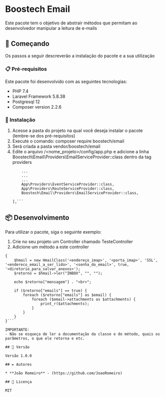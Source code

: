 # Boostech Email

Este pacote tem o objetivo de abstrair métodos que permitam ao desenvolvedor manipular a leitura de e-mails

## 🚀 Começando

Os passos a seguir descreverão a instalação do pacote e a sua utilização

### 📋 Pré-requisitos

Este pacote foi desenvolvido com as seguintes tecnologias:
- PHP 7.4
- Laravel Framework 5.8.38
- Postgresql 12
- Composer version 2.2.6

### 🔧 Instalação

1) Acesse a pasta do projeto na qual você deseja instalar o pacote (lembre-se dos pré-requisitos)
2) Execute o comando: composer require boostech/email
3) Será criada a pasta vendor/boostech/email
4) Edite o arquivo /<nome_projeto>/config/app.php e adicione a linha Boostech\Email\Providers\EmailServiceProvider::class dentro da tag providers
    ```'providers' => [
        ...
        ...
        ...
        App\Providers\EventServiceProvider::class,
        App\Providers\RouteServiceProvider::class,
        Boostech\Email\Providers\EmailServiceProvider::class,

    ],```

## 📦 Desenvolvimento

Para utilizar o pacote, siga o seguinte exemplo:

1) Crie no seu projeto um Controller chamado TesteController
3) Adicione um método a este controller
```public function teste()
{
    $hmail = new HmailClass('<endereço_imap>', '<porta_imap>', 'SSL', '<endereco_email_a_ser_lido>', '<senha_do_email>', true, '<diretorio_para_salvar_anexos>');
    $retorno = $hmail->ler("INBOX", "", "");

    echo $retorno["mensagem"] . "<br>";

    if ($retorno["emails"] == true) {
        foreach ($retorno["emails"] as $email) {
            foreach ($email->attachments as $attachments) {
                print_r($attachments);
            }
        }
    }
}```
    
IMPORTANTE:
- Não se esqueça de ler a documentação da classe e do método, quais os parâmetros, o que ele retorna e etc.

## 📌 Versão

Versão 1.0.0

## ✒️ Autores

* **João Romeiro** - (https://github.com/JoaoRomeiro)

## 📄 Licença

MIT
